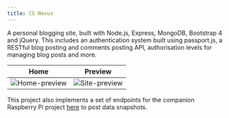 ```yaml
---
title: CS Nexus
---
```

A personal blogging site, built with Node.js, Express, MongoDB, Bootstrap 4 and jQuery. 
This includes an authentication system built using passport.js, a RESTful blog posting and comments posting API, authorisation levels for managing blog posts and more.

Home             |  Preview
:-------------------------:|:-------------------------:
![Home-preview](https://github.com/Tymotex/CS-Nexus/raw/master/public/cs-home-preview.gif)  |  ![Site-preview](https://github.com/Tymotex/CS-Nexus/raw/master/public/cs-nexus-preview.gif)

This project also implements a set of endpoints for the companion Raspberry Pi project <a href="https://github.com/Tymotex/Hydroponix">here</a> to post data snapshots. 
 
